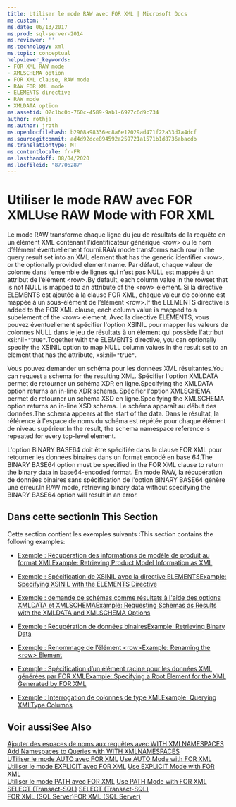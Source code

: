 ```yaml
---
title: Utiliser le mode RAW avec FOR XML | Microsoft Docs
ms.custom: ''
ms.date: 06/13/2017
ms.prod: sql-server-2014
ms.reviewer: ''
ms.technology: xml
ms.topic: conceptual
helpviewer_keywords:
- FOR XML RAW mode
- XMLSCHEMA option
- FOR XML clause, RAW mode
- RAW FOR XML mode
- ELEMENTS directive
- RAW mode
- XMLDATA option
ms.assetid: 02c1bc0b-760c-4589-9ab1-6927c6d9c734
author: rothja
ms.author: jroth
ms.openlocfilehash: b2908a98336ec8a6e12029ad471f22a33d7a4dcf
ms.sourcegitcommit: ad4d92dce894592a259721a1571b1d8736abacdb
ms.translationtype: MT
ms.contentlocale: fr-FR
ms.lasthandoff: 08/04/2020
ms.locfileid: "87706287"
---
```

# <a name="use-raw-mode-with-for-xml"></a><span data-ttu-id="bdf8e-102">Utiliser le mode RAW avec FOR XML</span><span class="sxs-lookup"><span data-stu-id="bdf8e-102">Use RAW Mode with FOR XML</span></span>
  <span data-ttu-id="bdf8e-103">Le mode RAW transforme chaque ligne du jeu de résultats de la requête en un élément XML contenant l’identificateur générique \<row> ou le nom d’élément éventuellement fourni.</span><span class="sxs-lookup"><span data-stu-id="bdf8e-103">RAW mode transforms each row in the query result set into an XML element that has the generic identifier \<row>, or the optionally provided element name.</span></span> <span data-ttu-id="bdf8e-104">Par défaut, chaque valeur de colonne dans l’ensemble de lignes qui n’est pas NULL est mappée à un attribut de l’élément \<row>.</span><span class="sxs-lookup"><span data-stu-id="bdf8e-104">By default, each column value in the rowset that is not NULL is mapped to an attribute of the \<row> element.</span></span> <span data-ttu-id="bdf8e-105">Si la directive ELEMENTS est ajoutée à la clause FOR XML, chaque valeur de colonne est mappée à un sous-élément de l’élément \<row>.</span><span class="sxs-lookup"><span data-stu-id="bdf8e-105">If the ELEMENTS directive is added to the FOR XML clause, each column value is mapped to a subelement of the \<row> element.</span></span> <span data-ttu-id="bdf8e-106">Avec la directive ELEMENTS, vous pouvez éventuellement spécifier l'option XSINIL pour mapper les valeurs de colonnes NULL dans le jeu de résultats à un élément qui possède l'attribut xsi:nil=`"`true`"`.</span><span class="sxs-lookup"><span data-stu-id="bdf8e-106">Together with the ELEMENTS directive, you can optionally specify the XSINIL option to map NULL column values in the result set to an element that has the attribute, xsi:nil=`"`true`"`.</span></span>  
  
 <span data-ttu-id="bdf8e-107">Vous pouvez demander un schéma pour les données XML résultantes.</span><span class="sxs-lookup"><span data-stu-id="bdf8e-107">You can request a schema for the resulting XML.</span></span> <span data-ttu-id="bdf8e-108">Spécifier l'option XMLDATA permet de retourner un schéma XDR en ligne.</span><span class="sxs-lookup"><span data-stu-id="bdf8e-108">Specifying the XMLDATA option returns an in-line XDR schema.</span></span> <span data-ttu-id="bdf8e-109">Spécifier l'option XMLSCHEMA permet de retourner un schéma XSD en ligne.</span><span class="sxs-lookup"><span data-stu-id="bdf8e-109">Specifying the XMLSCHEMA option returns an in-line XSD schema.</span></span> <span data-ttu-id="bdf8e-110">Le schéma apparaît au début des données.</span><span class="sxs-lookup"><span data-stu-id="bdf8e-110">The schema appears at the start of the data.</span></span> <span data-ttu-id="bdf8e-111">Dans le résultat, la référence à l'espace de noms du schéma est répétée pour chaque élément de niveau supérieur.</span><span class="sxs-lookup"><span data-stu-id="bdf8e-111">In the result, the schema namespace reference is repeated for every top-level element.</span></span>  
  
 <span data-ttu-id="bdf8e-112">L'option BINARY BASE64 doit être spécifiée dans la clause FOR XML pour retourner les données binaires dans un format encodé en base 64.</span><span class="sxs-lookup"><span data-stu-id="bdf8e-112">The BINARY BASE64 option must be specified in the FOR XML clause to return the binary data in base64-encoded format.</span></span> <span data-ttu-id="bdf8e-113">En mode RAW, la récupération de données binaires sans spécification de l'option BINARY BASE64 génère une erreur.</span><span class="sxs-lookup"><span data-stu-id="bdf8e-113">In RAW mode, retrieving binary data without specifying the BINARY BASE64 option will result in an error.</span></span>  
  
## <a name="in-this-section"></a><span data-ttu-id="bdf8e-114">Dans cette section</span><span class="sxs-lookup"><span data-stu-id="bdf8e-114">In This Section</span></span>  
 <span data-ttu-id="bdf8e-115">Cette section contient les exemples suivants :</span><span class="sxs-lookup"><span data-stu-id="bdf8e-115">This section contains the following examples:</span></span>  
  
-   [<span data-ttu-id="bdf8e-116">Exemple : Récupération des informations de modèle de produit au format XML</span><span class="sxs-lookup"><span data-stu-id="bdf8e-116">Example: Retrieving Product Model Information as XML</span></span>](example-retrieving-product-model-information-as-xml.md)  
  
-   [<span data-ttu-id="bdf8e-117">Exemple : Spécification de XSINIL avec la directive ELEMENTS</span><span class="sxs-lookup"><span data-stu-id="bdf8e-117">Example: Specifying XSINIL with the ELEMENTS Directive</span></span>](example-specifying-xsinil-with-the-elements-directive.md)  
  
-   [<span data-ttu-id="bdf8e-118">Exemple : demande de schémas comme résultats à l'aide des options XMLDATA et XMLSCHEMA</span><span class="sxs-lookup"><span data-stu-id="bdf8e-118">Example: Requesting Schemas as Results with the XMLDATA and XMLSCHEMA Options</span></span>](example-requesting-schemas-as-results-with-the-xmldata-and-xmlschema-options.md)  
  
-   [<span data-ttu-id="bdf8e-119">Exemple : Récupération de données binaires</span><span class="sxs-lookup"><span data-stu-id="bdf8e-119">Example: Retrieving Binary Data</span></span>](example-retrieving-binary-data.md)  
  
-   [<span data-ttu-id="bdf8e-120">Exemple : Renommage de l’élément &#60;row&#62;</span><span class="sxs-lookup"><span data-stu-id="bdf8e-120">Example: Renaming the &#60;row&#62; Element</span></span>](example-renaming-the-row-element.md)  
  
-   [<span data-ttu-id="bdf8e-121">Exemple : Spécification d’un élément racine pour les données XML générées par FOR XML</span><span class="sxs-lookup"><span data-stu-id="bdf8e-121">Example: Specifying a Root Element for the XML Generated by FOR XML</span></span>](example-specifying-a-root-element-for-the-xml-generated-by-for-xml.md)  
  
-   [<span data-ttu-id="bdf8e-122">Exemple : Interrogation de colonnes de type XML</span><span class="sxs-lookup"><span data-stu-id="bdf8e-122">Example: Querying XMLType Columns</span></span>](example-querying-xmltype-columns.md)  
  
## <a name="see-also"></a><span data-ttu-id="bdf8e-123">Voir aussi</span><span class="sxs-lookup"><span data-stu-id="bdf8e-123">See Also</span></span>  
 <span data-ttu-id="bdf8e-124">[Ajouter des espaces de noms aux requêtes avec WITH XMLNAMESPACES](add-namespaces-to-queries-with-with-xmlnamespaces.md) </span><span class="sxs-lookup"><span data-stu-id="bdf8e-124">[Add Namespaces to Queries with WITH XMLNAMESPACES](add-namespaces-to-queries-with-with-xmlnamespaces.md) </span></span>  
 <span data-ttu-id="bdf8e-125">[UTiliser le mode AUTO avec FOR XML](use-auto-mode-with-for-xml.md) </span><span class="sxs-lookup"><span data-stu-id="bdf8e-125">[Use AUTO Mode with FOR XML](use-auto-mode-with-for-xml.md) </span></span>  
 <span data-ttu-id="bdf8e-126">[Utiliser le mode EXPLICIT avec FOR XML](use-explicit-mode-with-for-xml.md) </span><span class="sxs-lookup"><span data-stu-id="bdf8e-126">[Use EXPLICIT Mode with FOR XML](use-explicit-mode-with-for-xml.md) </span></span>  
 <span data-ttu-id="bdf8e-127">[Utiliser le mode PATH avec FOR XML](use-path-mode-with-for-xml.md) </span><span class="sxs-lookup"><span data-stu-id="bdf8e-127">[Use PATH Mode with FOR XML](use-path-mode-with-for-xml.md) </span></span>  
 <span data-ttu-id="bdf8e-128">[SELECT &#40;Transact-SQL&#41;](/sql/t-sql/queries/select-transact-sql) </span><span class="sxs-lookup"><span data-stu-id="bdf8e-128">[SELECT &#40;Transact-SQL&#41;](/sql/t-sql/queries/select-transact-sql) </span></span>  
 [<span data-ttu-id="bdf8e-129">FOR XML &#40;SQL Server&#41;</span><span class="sxs-lookup"><span data-stu-id="bdf8e-129">FOR XML &#40;SQL Server&#41;</span></span>](../xml/for-xml-sql-server.md)  
  
  
